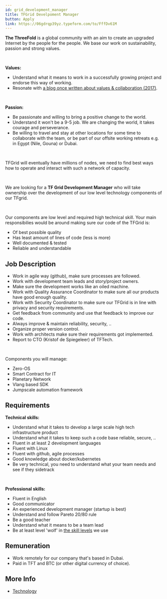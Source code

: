 ```yaml
---
id: grid_development_manager
title: TFGrid Develpoment Manager
button: Apply
link: https://06gdrqp39yz.typeform.com/to/FffDv61M
---
```


**The ThreeFold** is a global community with an aim to create an upgraded Internet by the people for the people. We base our work on sustainability, passion and strong values.

<br/>

**Values:**
  - Understand what it means to work in a successfully growing project and endorse this way of working.
  - Resonate with [a blog once written about values & collaboration (2017)](https://threefold.io/info/threefold#/threefold__kristof_build_a_better_world_values_collaboration?id=change-is-good).

<br/>

**Passion:**
  - Be passionate and willing to bring a positive change to the world.
  - Understand it won't be a 9-5 job. We are changing the world, it takes courage and perseverance.
  - Be willing to travel and stay at other locations for some time to collaborate with the team, or be part of our offsite working retreats e.g. in Egypt (Nile, Gouna) or Dubai.

<br/>

TFGrid will eventually have millions of nodes, we need to find best ways how to operate and interact with such a network of capacity.

<br/>

We are looking for a **TF Grid Development Manager** who will take ownership over the development of our low level technology components of our TFgrid.

<br/>

Our components are low level and required high technical skill. Your main responsibilies would be around making sure our code of the TFGrid is:
- Of best possible quality
- Has least amount of lines of code (less is more)
- Well documented & tested
- Reliable and understandable

## Job Description

- Work in agile way (github), make sure processes are followed.
- Work with development team leads and story/project owners.
- Make sure the development works like an oiled machine.
- Work with Quality Assurance Coordinator to make sure all our products have good enough quality.
- Work with Security Coordinator to make sure our TFGrid is in line with privacy and security requirements.
- Get feedback from community and use that feedback to improve our code.
- Always improve & maintain reliability, security, ..
- Organize proper version control.
- Work with architects make sure their requirements got implemented.
- Report to CTO (Kristof de Spiegeleer) of TFTech.

<br/>

Components you will manage:
- Zero-OS
- Smart Contract for IT
- Planetary Network
- Vlang based SDK
- Jumpscale automation framework


## Requirements

**Technical skills:**
  - Understand what it takes to develop a large scale high tech infrastructure product
  - Understand what it takes to keep such a code base reliable, secure, ..
  - Fluent in at least 2 development languages
  - Fluent with Linux
  - Fluent with github, agile processes
  - Good knowledge about docker/kubernetes
  - Be very technical, you need to understand what your team needs and see if they sidetrack

<br/>

**Professional skills:**
  - Fluent in English
  - Good communicator
  - An experienced development manager (startup is best)
  - Understand and follow Pareto 20/80 rule
  - Be a good teacher
  - Understand what it means to be a team lead
  - Be at least level 'wolf' in [the skill levels](https://threefold.io/info/threefold#/threefold__p2p_awareness_level) we use


## Remuneration

- Work remotely for our company that's based in Dubai.
- Paid in TFT and BTC (or other digital currency of choice).

## More Info

- [Technology](https://threefold.io/info/threefold#/internet4__technology)



